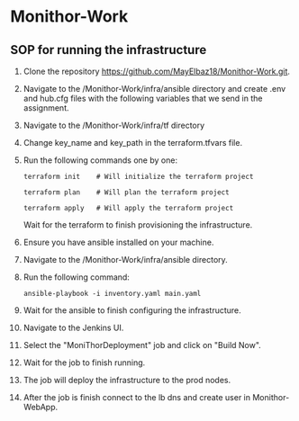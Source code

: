 # Monithor-Work

## SOP for running the infrastructure

1. Clone the repository https://github.com/MayElbaz18/Monithor-Work.git.
2. Navigate to the /Monithor-Work/infra/ansible directory and create .env and hub.cfg files with the following variables that we send in the assignment.
3. Navigate to the /Monithor-Work/infra/tf directory
4. Change key_name and key_path in the terraform.tfvars file.
5. Run the following commands one by one:
    ```
    terraform init    # Will initialize the terraform project
    ```
    ```
    terraform plan    # Will plan the terraform project
    ```
    ```
    terraform apply   # Will apply the terraform project
    ```
    Wait for the terraform to finish provisioning the infrastructure.

6. Ensure you have ansible installed on your machine.
7. Navigate to the /Monithor-Work/infra/ansible directory.

8. Run the following command:
    ```
    ansible-playbook -i inventory.yaml main.yaml
    ```

9. Wait for the ansible to finish configuring the infrastructure.

10. Navigate to the Jenkins UI.

11. Select the "MoniThorDeployment" job and click on "Build Now".

12. Wait for the job to finish running.

13. The job will deploy the infrastructure to the prod nodes.

14. After the job is finish connect to the lb dns and create user in Monithor-WebApp.